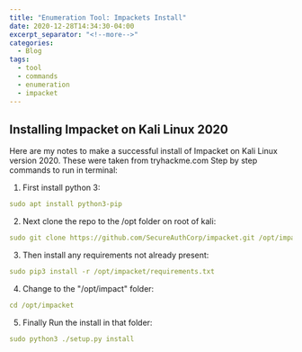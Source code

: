 ```yaml
---
title: "Enumeration Tool: Impackets Install"
date: 2020-12-28T14:34:30-04:00
excerpt_separator: "<!--more-->"
categories:
  - Blog
tags:
  - tool
  - commands
  - enumeration
  - impacket
---
```


## Installing Impacket on Kali Linux 2020

Here are my notes to make a successful install of Impacket on Kali Linux version 2020. These were taken from tryhackme.com
Step by step commands to run in terminal:

1. First install python 3:

```yaml
sudo apt install python3-pip
```

2. Next clone the repo to the /opt folder on root of kali:

```yaml
sudo git clone https://github.com/SecureAuthCorp/impacket.git /opt/impacket
```

3. Then install any requirements not already present:

```yaml
sudo pip3 install -r /opt/impacket/requirements.txt
```

4. Change to the "/opt/impact" folder:

```yaml
cd /opt/impacket
```

5. Finally Run the install in that folder:

```yaml
sudo python3 ./setup.py install
```
